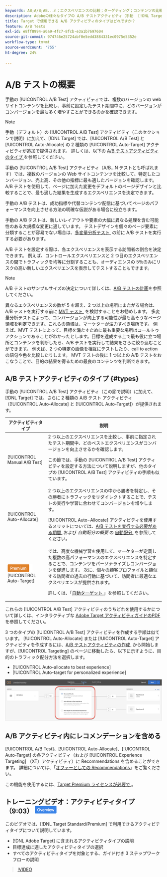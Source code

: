 ```yaml
---
keywords: AB;A/B;AB...n；エクスペリエンスの比較；ターゲティング；コンテンツの比較；自動ターゲット；自動配分
description: Adobeの様々なタイプの A/B テストアクティビティ（手動  [!DNL Target]  自動配分、自動ターゲット）について説明します。 自分に合ったものを選びなさい。
title: Target で使用できる A/B アクティビティのタイプはどれですか？
feature: A/B Tests
exl-id: e8ff8994-a0a9-4fc7-8fcb-e3a1b7697604
source-git-commit: 974746e25724abf0e5edd3884331ec0975e5352e
workflow-type: tm+mt
source-wordcount: '755'
ht-degree: 24%

---
```


# A/B テストの概要

手動の [!UICONTROL A/B Test] アクティビティでは、複数のバージョンの web サイトコンテンツを比較し、事前に設定したテスト期間中に、どのバージョンがコンバージョンを最も多く増やすことができるのかを確認できます。

>[!NOTE]
>
>手動（デフォルト）の [!UICONTROL A/B Test] アクティビティ（このセクションで説明）に加えて、[!DNL Target] では、[!UICONTROL A/B Test] と [!UICONTROL Auto-Allocate] の 2 種類の [!UICONTROL Auto-Target] アクティビティが追加で提供されます。 詳しくは、以下の [A/B テストアクティビティのタイプ &#x200B;](#types) を参照してください。

手動の [!UICONTROL A/B Test] アクティビティ（A/B...N テストとも呼ばれます）では、複数のバージョンの Web サイトコンテンツを比較して、特定したコンバージョン、売上高、その他の指標に最も適したバージョンを確認します。 A/B テストを使用して、ページに加えた変更をデフォルトのページデザインと比較することで、最も適した結果を生成するエクスペリエンスを決定できます。

手動の A/B テストは、成功指標や代替コンテンツ配信に基づいてページのパフォーマンスを向上させる方法の明確な仮説がある場合に役立ちます。

手動の A/B テストは、新しいレイアウトや要素の大幅に異なる処理を含む可能性のある大規模な変更に適しています。 テストデザインを個々のページ要素に分類することが容易でない場合は、[&#x200B; 多変量分析テスト &#x200B;](/help/main/c-activities/c-multivariate-testing/multivariate-testing.md) の前に A/B テストを実行する必要があります。

A/B テストを設定する際は、各エクスペリエンスを表示する訪問者の割合を決定できます。 例えば、コントロールエクスペリエンスと 2 つ目のエクスペリエンスの間でトラフィックを均等に分割することも、オーディエンスの 5％のみにリスクの高い新しいエクスペリエンスを表示してテストすることもできます。

>[!NOTE]
>
>A/B テストのサンプルサイズの決定について詳しくは、[A/B テストの計画](/help/main/c-activities/t-test-ab/sample-size-determination.md)を参照してください。

異なるエクスペリエンスの数が 5 を超え、2 つ以上の場所にまたがる場合は、A/B テストを実行する前に [MVT テスト &#x200B;](/help/main/c-activities/c-multivariate-testing/multivariate-testing.md) を検討することをお勧めします。 多変量分析テストによって、コンバージョンが向上する可能性が最も高そうなページ領域を判定できます。これらの領域は、マーケターが注力すべき場所です。 例えば、MVT テストによって、目標を満たすために最も重要な場所はコールトゥアクションであることがわかったとします。目標を達成する上で最も役に立つ場所とコンテンツを判断したら、A/B テストを実行して結果をさらに絞り込むことができます。 例えば、2 つの特定の画像を相互にテストしたり、call to actionの語句や色を比較したりします。 MVT テストの後に 1 つ以上の A/B テストをおこなうことで、目的の結果を得るための最良のコンテンツを判断できます。

## A/B テストアクティビティのタイプ {#types}

手動の [!UICONTROL A/B Test] アクティビティ（この節で説明）に加えて、[!DNL Target] では、さらに 2 種類の A/B テスト アクティビティ（[!UICONTROL Auto-Allocate] と [!UICONTROL Auto-Target]）が提供されます。

| アクティビティタイプ | 説明 |
| --- | --- |
| [!UICONTROL Manual A/B Test] | 2 つ以上のエクスペリエンスを比較し、事前に指定されたテスト期間中、どのベストエクスペリエンスがコンバージョンを向上させるかを確認します。<P>この節では、手動の [!UICONTROL A/B Test] アクティビティを設定する方法について説明しますが、他のタイプの [!UICONTROL A/B Test] アクティビティの手順も似ています。 |
| [!UICONTROL Auto-Allocate] | 2 つ以上のエクスペリエンスの中から勝者を特定し、その勝者にトラフィックをリダイレクトすることで、テストの実行や学習に合わせてコンバージョンを増やします。<P>[!UICONTROL Auto-Allocate] アクティビティを使用するメリットについては、[A/B テストを実行する必要がある期間 &#x200B;](/help/main/c-activities/t-test-ab/sample-size-determination.md#auto-allocate) および *自動配分の概要* の [&#x200B; 自動配分 &#x200B;](/help/main/c-activities/automated-traffic-allocation/automated-traffic-allocation.md) を参照してください。 |
| ![Premium バッジ &#x200B;](/help/main/assets/premium.png) [!UICONTROL Auto-Target] | では、高度な機械学習を使用して、マーケターが定義した複数の高パフォーマンスのエクスペリエンスを特定することで、コンテンツをパーソナライズしコンバージョンを促進します。 次に、個々の顧客プロファイルと類似する訪問者の過去の行動に基づいて、訪問者に最適なエクスペリエンスが提供されます。<P>詳しくは、「[&#x200B; 自動ターゲット &#x200B;](/help/main/c-activities/auto-target/auto-target-to-optimize.md)」を参照してください。 |

これらの [!UICONTROL A/B Test] アクティビティのうちどれを使用するかについて詳しくは、インタラクティブな [Adobe Target アクティビティガイドのPDF](/help/main/c-activities/target-activities-guide.md) を参照してください。

3 つのタイプの [!UICONTROL A/B Test] アクティビティを作成する手順は似ています。 [!UICONTROL Auto-Allocate] または [!UICONTROL Auto-Target] アクティビティを作成するには、[A/B テストアクティビティの作成 &#x200B;](/help/main/c-activities/t-test-ab/t-test-create-ab/test-create-ab.md) から開始しますが、[!UICONTROL Targeting] のページに移動したら、以下に示すように、目的のトラフィック配分方法を選択します。

* [!UICONTROL Auto-allocate to best experience]
* [!UICONTROL Auto-target for personalized experience]

![&#x200B; トラフィック配分方法の設定 &#x200B;](/help/main/c-activities/t-test-ab/t-test-create-ab/assets/traffic-allocation-method.png)

## A/B アクティビティ内にレコメンデーションを含める

[!UICONTROL A/B Test]、[!UICONTROL Auto-Allocate]、[!UICONTROL Auto-Target] の各アクティビティ（および [!UICONTROL Experience Targeting] （XT）アクティビティ）に Recommendations を含めることができます。 詳細については、「[&#x200B; オファーとしての Recommendations](/help/main/c-recommendations/recommendations-as-an-offer.md)」をご覧ください。

この機能を使用するには、[Target Premium ライセンスが必要で &#x200B;](/help/main/c-intro/intro.md#premium)。

## トレーニングビデオ：アクティビティタイプ（9:03） ![&#x200B; 概要バッジ &#x200B;](/help/main/assets/overview.png)

このビデオでは、[!DNL Target Standard/Premium] で利用できるアクティビティタイプについて説明しています。

* [!DNL Adobe Target] に含まれるアクティビティタイプの説明
* 目標達成に適したアクティビティタイプの選択
* すべてのアクティビティタイプを対象とする、ガイド付き 3 ステップワークフローの説明

>[!VIDEO](https://video.tv.adobe.com/v/30014?captions=jpn)
